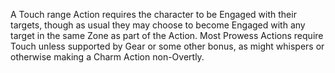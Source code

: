 A Touch range Action requires the character to be Engaged with their targets, though as usual they may choose to become Engaged with any target in the same Zone as part of the Action. Most Prowess Actions require Touch unless supported by Gear or some other bonus, as might whispers or otherwise making a Charm Action non-Overtly.